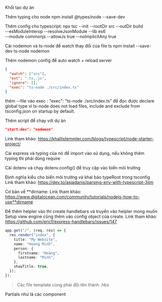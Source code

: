 Khổi tạo dự án

Thêm typing cho node
npm install @types/node --save-dev

Thêm config cho typescript:
npx tsc --init --rootDir src --outDir build \
--esModuleInterop --resolveJsonModule --lib es6 \
--module commonjs --allowJs true --noImplicitAny true

Cài nodemon và ts-node để watch thay đổi của file ts
npm install --save-dev ts-node nodemon

Thêm nodemon config để auto watch + reload server

```json
{
  "watch": ["src"],
  "ext": ".ts,.js",
  "ignore": [],
  "exec": "ts-node ./src/index.ts"
}
```

thêm --file vào exec : "exec": "ts-node ./src/index.ts" để đọc được declare global type vì ts-node does not load files, include and exclude from tsconfig.json on startup by default.

Thêm script để chạy với dự án

```json
"start:dev": "nodemon"
```

Link tham khảo: https://khalilstemmler.com/blogs/typescript/node-starter-project/

Cài express và typing của nó để import vào sử dụng, nếu không thêm typing thì phải dùng require

Cài dotenv và chạy dotenv.config() để truy cập vào biến môi trường

Định nghĩa kiểu cho biến môi trường và khai báo typeRoot trong tsconfig
Link tham khảo: https://dev.to/asjadanis/parsing-env-with-typescript-3jjm

Cơ bản về **dirname:
Link tham khảo: https://www.digitalocean.com/community/tutorials/nodejs-how-to-use**dirname

Để thêm helpler vào thì create handlebars và truyền vào helpler mong muốn
Setup view engine cũng thêm vào config object của create. Link tham khảo: https://github.com/ericf/express-handlebars/issues/147

```typescript
app.get("/", (req, res) => {
  res.render("index", {
    title: "My Website",
    name: "Hoang Minh",
    person: {
      firstname: "Hoàng",
      lastname: "Minh",
    },
    showTitle: true,
  });
});
```

> Các file template cũng phải đổi tên thành .hbs

Partials như là các component
